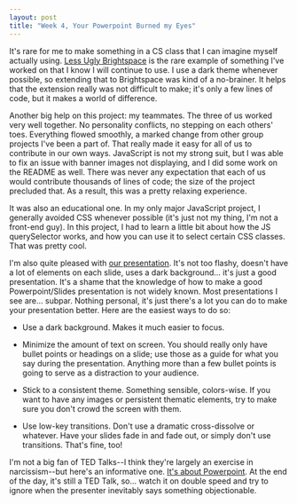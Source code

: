```yaml
---
layout: post
title: "Week 4, Your Powerpoint Burned my Eyes"
---
```


It's rare for me to make something in a CS class that I can imagine myself
actually using. [Less Ugly Brightspace](https://github.com/ossd-sp22/less-ugly-brightspace)
is the rare example of something I've worked on that I know I will continue to
use. I use a dark theme whenever possible, so extending that to Brightspace was
kind of a no-brainer. It helps that the extension really was not difficult to
make; it's only a few lines of code, but it makes a world of difference.

Another big help on this project: my teammates. The three of us worked very
well together. No personality conflicts, no stepping on each others' toes.
Everything flowed smoothly, a marked change from other group projects I've
been a part of. That really made it easy for all of us to contribute in our own
ways. JavaScript is not my strong suit, but I was able to fix an issue with
banner images not displaying, and I did some work on the README as well. There
was never any expectation that each of us would contribute thousands of lines
of code; the size of the project precluded that. As a result, this was a pretty
relaxing experience.

It was also an educational one. In my only major JavaScript project, I
generally avoided CSS whenever possible (it's just not my thing, I'm not a
front-end guy). In this project, I had to learn a little bit about how the JS
querySelector works, and how you can use it to select certain CSS classes. That
was pretty cool.

I'm also quite pleased with
[our presentation](https://docs.google.com/presentation/d/1ICk0JH02veTxGjro1TpVG8IDAHEG-8Sejj9dszYpq0g/edit?usp=sharing).
It's not too flashy, doesn't have a lot of elements on each slide, uses a dark
background... it's just a good presentation. It's a shame that the knowledge of
how to make a good Powerpoint/Slides presentation is not widely known. Most
presentations I see are... subpar. Nothing personal, it's just there's a lot
you can do to make your presentation better. Here are the easiest ways to do
so:

* Use a dark background. Makes it much easier to focus.

* Minimize the amount of text on screen. You should really only have bullet
points or headings on a slide; use those as a guide for what you say during
the presentation. Anything more than a few bullet points is going to serve as
a distraction to your audience.

* Stick to a consistent theme. Something sensible, colors-wise. If you want to
have any images or persistent thematic elements, try to make sure you don't
crowd the screen with them.

* Use low-key transitions. Don't use a dramatic cross-dissolve or whatever.
Have your slides fade in and fade out, or simply don't use transitions. That's
fine, too!

I'm not a big fan of TED Talks--I think they're largely an exercise in
narcissism--but here's an informative one.
[It's about Powerpoint](https://youtu.be/Iwpi1Lm6dFo?t=152).
At the end of the day, it's still a TED Talk, so... watch it on double speed
and try to ignore when the presenter inevitably says something objectionable.